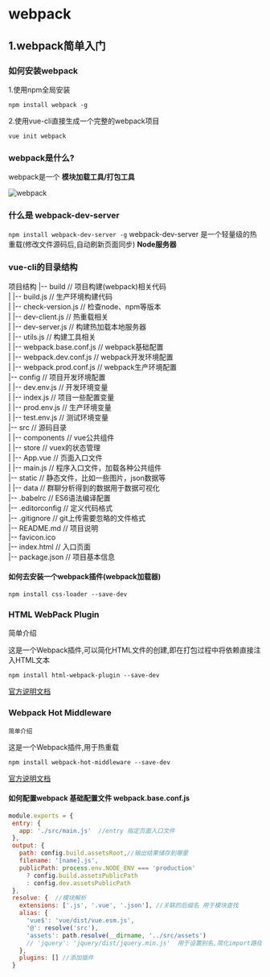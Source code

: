 
# webpack
## 1.webpack简单入门
### 如何安装webpack
1.使用npm全局安装  
  
`npm install webpack -g `  
  
  
2.使用vue-cli直接生成一个完整的webpack项目  
  
`vue init webpack `
  
    
 ### webpack是什么?
   
 webpack是一个 __模块加载工具/打包工具__
 
![webpack](http://webpack.github.io/assets/what-is-webpack.png "webpack")
 ### 什么是 webpack-dev-server  
   ` npm install webpack-dev-server -g `
 webpack-dev-server 是一个轻量级的热重载(修改文件源码后,自动刷新页面同步) __Node服务器__
   
 
   
### vue-cli的目录结构
项目结构
|-- build                            // 项目构建(webpack)相关代码  
|   |-- build.js                     // 生产环境构建代码  
|   |-- check-version.js             // 检查node、npm等版本  
|   |-- dev-client.js                // 热重载相关  
|   |-- dev-server.js                // 构建热加载本地服务器  
|   |-- utils.js                     // 构建工具相关  
|   |-- webpack.base.conf.js         // webpack基础配置  
|   |-- webpack.dev.conf.js          // webpack开发环境配置  
|   |-- webpack.prod.conf.js         // webpack生产环境配置  
|-- config                           // 项目开发环境配置  
|   |-- dev.env.js                   // 开发环境变量   
|   |-- index.js                     // 项目一些配置变量   
|   |-- prod.env.js                  // 生产环境变量   
|   |-- test.env.js                  // 测试环境变量    
|-- src                              // 源码目录    
|   |-- components                     // vue公共组件  
|   |-- store                          // vuex的状态管理  
|   |-- App.vue                        // 页面入口文件  
|   |-- main.js                        // 程序入口文件，加载各种公共组件  
|-- static                           // 静态文件，比如一些图片，json数据等  
|   |-- data                           // 群聊分析得到的数据用于数据可视化  
|-- .babelrc                         // ES6语法编译配置  
|-- .editorconfig                    // 定义代码格式  
|-- .gitignore                       // git上传需要忽略的文件格式  
|-- README.md                        // 项目说明  
|-- favicon.ico   
|-- index.html                       // 入口页面  
|-- package.json                     // 项目基本信息  
  
   
#### 如何去安装一个webpack插件(webpack加载器)
  
`npm install css-loader --save-dev`
  
  
### HTML WebPack Plugin  
   
  简单介绍  
   
这是一个Webpack插件,可以简化HTML文件的创建,即在打包过程中将依赖直接注入HTML文本  
  
  `npm install html-webpack-plugin --save-dev`  
    
[官方说明文档](https://github.com/jantimon/html-webpack-plugin)   
  
  
  ### Webpack Hot Middleware
  
    简单介绍   
   
这是一个Webpack插件,用于热重载  
  
  `npm install webpack-hot-middleware --save-dev`  
    
[官方说明文档](https://github.com/glenjamin/webpack-hot-middleware#installation--usage)   
  
  
  #### 如何配置webpack 基础配置文件 webpack.base.conf.js  

 ```Javascript
 module.exports = {  
  entry: {  
    app: './src/main.js'  //entry 指定页面入口文件  
  },  
  output: {  
    path: config.build.assetsRoot,//输出结果储存到哪里  
    filename: '[name].js',  
    publicPath: process.env.NODE_ENV === 'production'  
      ? config.build.assetsPublicPath  
      : config.dev.assetsPublicPath  
  },  
  resolve: {  //模块解析
    extensions: ['.js', '.vue', '.json'], //关联的后缀名 用于模块查找  
    alias: {        
      'vue$': 'vue/dist/vue.esm.js',  
      '@': resolve('src'),  
      'assets': path.resolve(__dirname, '../src/assets')  
      // 'jquery': 'jquery/dist/jquery.min.js'  用于设置别名,简化import路径  
    }, 
    plugins: [] //添加插件
  }
```  
  
  
  

